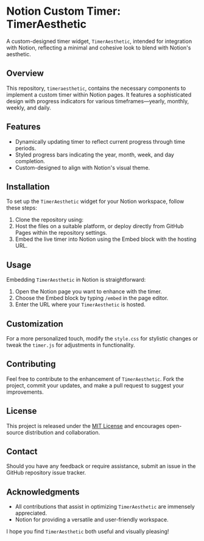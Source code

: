 # Notion Custom Timer: TimerAesthetic

A custom-designed timer widget, `TimerAesthetic`, intended for integration with Notion, reflecting a minimal and cohesive look to blend with Notion's aesthetic.

## Overview

This repository, `timeraesthetic`, contains the necessary components to implement a custom timer within Notion pages. It features a sophisticated design with progress indicators for various timeframes—yearly, monthly, weekly, and daily.

## Features

- Dynamically updating timer to reflect current progress through time periods.
- Styled progress bars indicating the year, month, week, and day completion.
- Custom-designed to align with Notion's visual theme.

## Installation

To set up the `TimerAesthetic` widget for your Notion workspace, follow these steps:

1. Clone the repository using:
2. Host the files on a suitable platform, or deploy directly from GitHub Pages within the repository settings.
3. Embed the live timer into Notion using the Embed block with the hosting URL.

## Usage

Embedding `TimerAesthetic` in Notion is straightforward:

1. Open the Notion page you want to enhance with the timer.
2. Choose the Embed block by typing `/embed` in the page editor.
3. Enter the URL where your `TimerAesthetic` is hosted.

## Customization

For a more personalized touch, modify the `style.css` for stylistic changes or tweak the `timer.js` for adjustments in functionality.

## Contributing

Feel free to contribute to the enhancement of `TimerAesthetic`. Fork the project, commit your updates, and make a pull request to suggest your improvements.

## License

This project is released under the [MIT License](LICENSE) and encourages open-source distribution and collaboration.

## Contact

Should you have any feedback or require assistance, submit an issue in the GitHub repository issue tracker.

## Acknowledgments

- All contributions that assist in optimizing `TimerAesthetic` are immensely appreciated.
- Notion for providing a versatile and user-friendly workspace.

I hope you find `TimerAesthetic` both useful and visually pleasing!
